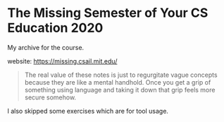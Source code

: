 # The Missing Semester of Your CS Education 2020
My archive for the course.

website: https://missing.csail.mit.edu/

> The real value of these notes is just to regurgitate vague concepts because they are like a mental handhold. Once you get a grip of something using language and taking it down that grip feels more secure somehow.

I also skipped some exercises which are for tool usage.
